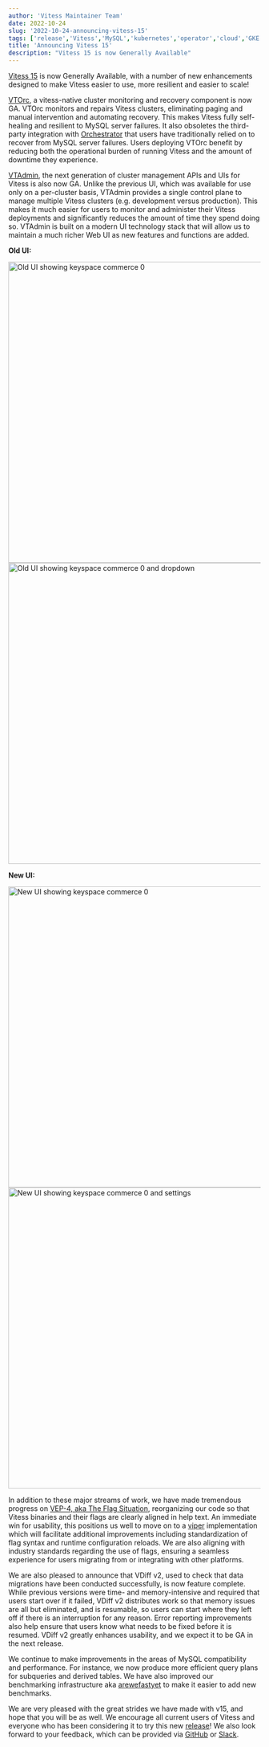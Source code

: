 ```yaml
---
author: 'Vitess Maintainer Team'
date: 2022-10-24
slug: '2022-10-24-announcing-vitess-15'
tags: ['release','Vitess','MySQL','kubernetes','operator','cloud','GKE','sharding']
title: 'Announcing Vitess 15'
description: "Vitess 15 is now Generally Available"
---
```


[Vitess 15](https://vitess.io/docs/15.0/) is now Generally Available, with a number of new enhancements designed to make Vitess easier to use, more resilient and easier to scale!

[VTOrc](https://vitess.io/docs/15.0/reference/vtorc), a vitess-native cluster monitoring and recovery component is now GA.
VTOrc monitors and repairs Vitess clusters, eliminating paging and manual intervention and automating recovery.
This makes Vitess fully self-healing and resilient to MySQL server failures.
It also obsoletes the third-party integration with [Orchestrator](https://github.com/openark/orchestrator) that users have traditionally relied on to recover from MySQL server failures.
Users deploying VTOrc benefit by reducing both the operational burden of running Vitess and the amount of downtime they experience.

[VTAdmin](https://vitess.io/docs/15.0/reference/vtadmin/), the next generation of cluster management APIs and UIs for Vitess is also now GA.
Unlike the previous UI, which was available for use only on a per-cluster basis, VTAdmin provides a single control plane to manage multiple Vitess clusters (e.g. development versus production).
This makes it much easier for users to monitor and administer their Vitess deployments and significantly reduces the amount of time they spend doing so.
VTAdmin is built on a modern UI technology stack that will allow us to maintain a much richer Web UI as new features and functions are added.

**Old UI:**

<img src="/files/2022-10-26-announcing-vitess-15/old-ui-commerce-0.png" alt="Old UI showing keyspace commerce 0" style="width:600px"/>

<img src="/files/2022-10-26-announcing-vitess-15/old-ui-commerce-0-and-dropdown.png" alt="Old UI showing keyspace commerce 0 and dropdown" style="width:600px"/>

**New UI:**

<img src="/files/2022-10-26-announcing-vitess-15/announcing-vitess-15/new-ui-commerce-0.png" alt="New UI showing keyspace commerce 0" style="width:600px"/>

<img src="/files/2022-10-26-announcing-vitess-15/new-ui-commerce-0-and-settings.png" alt="New UI showing keyspace commerce 0 and settings" style="width:600px"/>


In addition to these major streams of work, we have made tremendous progress on [VEP-4, aka The Flag Situation](https://github.com/vitessio/enhancements/blob/main/veps/vep-4.md), reorganizing our code so that Vitess binaries and their flags are clearly aligned in help text.
An immediate win for usability, this positions us well to move on to a [viper](https://github.com/spf13/viper) implementation which will facilitate additional improvements including standardization of flag syntax and runtime configuration reloads.
We are also aligning with industry standards regarding the use of flags, ensuring a seamless experience for users migrating from or integrating with other platforms.

We are also pleased to announce that VDiff v2, used to check that data migrations have been conducted successfully, is now feature complete.
While previous versions were time- and memory-intensive and required that users start over if it failed, VDiff v2 distributes work so that memory issues are all but eliminated, and is resumable, so users can start where they left off if there is an interruption for any reason.
Error reporting improvements also help ensure that users know what needs to be fixed before it is resumed.
VDiff v2 greatly enhances usability, and we expect it to be GA in the next release.

We continue to make improvements in the areas of MySQL compatibility and performance.
For instance, we now produce more efficient query plans for subqueries and derived tables.
We have also improved our benchmarking infrastructure aka [arewefastyet](https://benchmark.vitess.io) to make it easier to add new benchmarks.

We are very pleased with the great strides we have made with v15, and hope that you will be as well.
We encourage all current users of Vitess and everyone who has been considering it to try this new [release](https://github.com/vitessio/vitess/releases/tag/v15.0.0)!
We also look forward to your feedback, which can be provided via [GitHub](https://github.com/vitessio/vitess/issues/new/choose) or [Slack](https://vitess.slack.com/).
